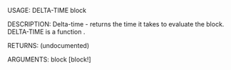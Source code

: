 USAGE:
     DELTA-TIME block 

DESCRIPTION:
     Delta-time - returns the time it takes to evaluate the block.
     DELTA-TIME is a function .

RETURNS:
    (undocumented)

ARGUMENTS:
    block [block!]

